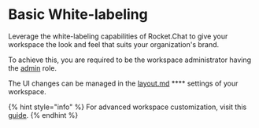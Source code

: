 # Basic White-labeling

Leverage the white-labeling capabilities of Rocket.Chat to give your workspace the look and feel that suits your organization's brand.

To achieve this, you are required to be the workspace administrator having the [admin](../roles-in-rocket.chat.md) role.

The UI changes can be managed in the [layout.md](../../use-rocket.chat/workspace-administration/settings/layout.md "mention") **** settings of your workspace.

{% hint style="info" %}
For advanced workspace customization, visit this [guide](https://developer.rocket.chat/rocket.chat/white-labelling-rocket.chat/advanced-white-labeling-of-server).
{% endhint %}
